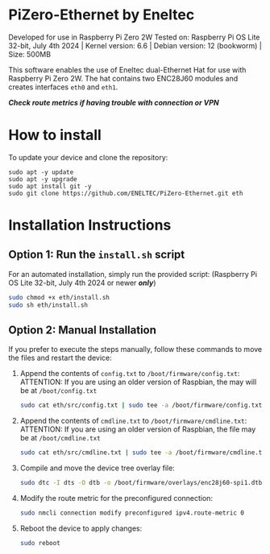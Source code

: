# PiZero-Ethernet by Eneltec

Developed for use in Raspberry Pi Zero 2W
Tested on: Raspberry Pi OS Lite 32-bit, July 4th 2024 | Kernel version: 6.6 | Debian version: 12 (bookworm) | Size: 500MB

This software enables the use of Eneltec dual-Ethernet Hat for use with Raspberry Pi Zero 2W. The hat contains two ENC28J60 modules and creates interfaces ```eth0``` and ```eth1```.

***Check route metrics if having trouble with connection or VPN***

# How to install


To update your device and clone the repository:
```
sudo apt -y update
sudo apt -y upgrade
sudo apt install git -y
sudo git clone https://github.com/ENELTEC/PiZero-Ethernet.git eth

```

# Installation Instructions

## Option 1: Run the `install.sh` script
For an automated installation, simply run the provided script:
(Raspberry Pi OS Lite 32-bit, July 4th 2024 or newer ***only***)

```bash
sudo chmod +x eth/install.sh
sudo sh eth/install.sh
```
## Option 2: Manual Installation
If you prefer to execute the steps manually, follow these commands to move the files and restart the device:

1. Append the contents of `config.txt` to `/boot/firmware/config.txt`:
    ATTENTION: If you are using an older version of Raspbian, the may will be at `/boot/config.txt`
    ```bash
    sudo cat eth/src/config.txt | sudo tee -a /boot/firmware/config.txt
    ```

2. Append the contents of `cmdline.txt` to `/boot/firmware/cmdline.txt`:
    ATTENTION: If you are using an older version of Raspbian, the file may be at `/boot/cmdline.txt`
    ```bash
    sudo cat eth/src/cmdline.txt | sudo tee -a /boot/firmware/cmdline.txt
    ```

3. Compile and move the device tree overlay file:
    ```bash
    sudo dtc -I dts -O dtb -o /boot/firmware/overlays/enc28j60-spi1.dtbo eth/src/enc28j60-spi1.dts
    ```

4. Modify the route metric for the preconfigured connection:
    ```bash
    sudo nmcli connection modify preconfigured ipv4.route-metric 0
    ```

5. Reboot the device to apply changes:
    ```bash
    sudo reboot
    ```
